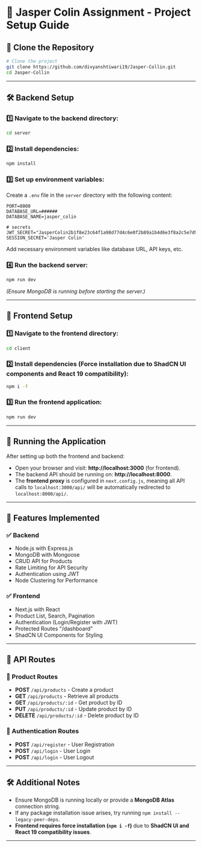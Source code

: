 # 🚀 Jasper Colin Assignment - Project Setup Guide

## 📌 Clone the Repository
```sh
# Clone the project
git clone https://github.com/divyanshtiwari19/Jasper-Collin.git
cd Jasper-Collin
```

---

## 🛠 Backend Setup

### 1️⃣ Navigate to the backend directory:
```sh
cd server
```

### 2️⃣ Install dependencies:
```sh
npm install
```

### 3️⃣ Set up environment variables:
Create a `.env` file in the `server` directory with the following content:

```env
PORT=8000
DATABASE_URL=######
DATABASE_NAME=jasper_colin

# secrets
JWT_SECRET="JasperColin2b1f8e23c64f1a98d77d4c6e0f2b89a1b4d6e3f8a2c5e7d9f0b2d3c4e6f7a8b9c"
SESSION_SECRET='Jasper Colin'
```
Add necessary environment variables like database URL, API keys, etc.

### 4️⃣ Run the backend server:
```sh
npm run dev
```

*(Ensure MongoDB is running before starting the server.)*

---

## 🎨 Frontend Setup

### 1️⃣ Navigate to the frontend directory:
```sh
cd client
```

### 2️⃣ Install dependencies (Force installation due to ShadCN UI components and React 19 compatibility):
```sh
npm i -f
```

### 3️⃣ Run the frontend application:
```sh
npm run dev
```

---

## 🏃 Running the Application
After setting up both the frontend and backend:
- Open your browser and visit: **http://localhost:3000** (for frontend).
- The backend API should be running on: **http://localhost:8000**.
- The **frontend proxy** is configured in `next.config.js`, meaning all API calls to `localhost:3000/api/` will be automatically redirected to `localhost:8000/api/`.

---

## 📌 Features Implemented
### ✅ Backend
- Node.js with Express.js
- MongoDB with Mongoose
- CRUD API for Products
- Rate Limiting for API Security
- Authentication using JWT
- Node Clustering for Performance

### ✅ Frontend
- Next.js with React
- Product List, Search, Pagination
- Authentication (Login/Register with JWT)
- Protected Routes "/dashboard"
- ShadCN UI Components for Styling

---

## 📌 API Routes
### 🔹 Product Routes
- **POST** `/api/products` - Create a product
- **GET** `/api/products` - Retrieve all products
- **GET** `/api/products/:id` - Get product by ID
- **PUT** `/api/products/:id` - Update product by ID
- **DELETE** `/api/products/:id` - Delete product by ID

### 🔹 Authentication Routes
- **POST** `/api/register` - User Registration
- **POST** `/api/login` - User Login
- **POST** `/api/login` - User Logout

---

## 🛠 Additional Notes
- Ensure MongoDB is running locally or provide a **MongoDB Atlas** connection string.
- If any package installation issue arises, try running `npm install --legacy-peer-deps`.
- **Frontend requires force installation (`npm i -f`)** due to **ShadCN UI and React 19 compatibility issues**.

---



